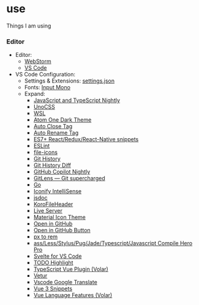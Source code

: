 # use
Things I am using

### Editor

- Editor:
  - [WebStorm](https://www.jetbrains.com/webstorm/)
  - [VS Code](https://code.visualstudio.com/)
- VS Code Configuration:
  - Settings & Extensions: [settings.json](./settings.json)
  - Fonts: [Input Mono](https://input.djr.com/)
  - Expand:
    - [JavaScript and TypeScript Nightly](https://marketplace.visualstudio.com/items?itemName=ms-vscode.vscode-typescript-next)
    - [UnoCSS](https://marketplace.visualstudio.com/items?itemName=antfu.unocss)
    - [WSL](https://marketplace.visualstudio.com/items?itemName=ms-vscode-remote.remote-wsl)
    - [Atom One Dark Theme](https://marketplace.visualstudio.com/items?itemName=akamud.vscode-theme-onedark)
    - [Auto Close Tag](https://marketplace.visualstudio.com/items?itemName=formulahendry.auto-close-tag)
    - [Auto Rename Tag](https://marketplace.visualstudio.com/items?itemName=formulahendry.auto-rename-tag)
    - [ES7+ React/Redux/React-Native snippets](https://marketplace.visualstudio.com/items?itemName=dsznajder.es7-react-js-snippets)
    - [ESLint](https://marketplace.visualstudio.com/items?itemName=dbaeumer.vscode-eslint)
    - [file-icons](https://marketplace.visualstudio.com/items?itemName=file-icons.file-icons)
    - [Git History](https://marketplace.visualstudio.com/items?itemName=donjayamanne.githistory)
    - [Git History Diff](https://marketplace.visualstudio.com/items?itemName=huizhou.githd)
    - [GitHub Copilot Nightly](https://marketplace.visualstudio.com/items?itemName=GitHub.copilot-nightly)
    - [GitLens — Git supercharged](https://marketplace.visualstudio.com/items?itemName=eamodio.gitlens)
    - [Go](https://marketplace.visualstudio.com/items?itemName=golang.Go)
    - [Iconify IntelliSense](https://marketplace.visualstudio.com/items?itemName=antfu.iconify)
    - [jsdoc](https://marketplace.visualstudio.com/items?itemName=lllllllqw.jsdoc)
    - [KoroFileHeader](https://marketplace.visualstudio.com/items?itemName=OBKoro1.korofileheader)
    - [Live Server](https://marketplace.visualstudio.com/items?itemName=ritwickdey.LiveServer)
    - [Material Icon Theme](https://marketplace.visualstudio.com/items?itemName=PKief.material-icon-theme)
    - [Open in GitHub](https://marketplace.visualstudio.com/items?itemName=fabiospampinato.vscode-open-in-github)
    - [Open in GitHub Button](https://marketplace.visualstudio.com/items?itemName=antfu.open-in-github-button)
    - [px to rem](https://marketplace.visualstudio.com/items?itemName=sainoba.px-to-rem)
    - [ass/Less/Stylus/Pug/Jade/Typescript/Javascript Compile Hero Pro](https://marketplace.visualstudio.com/items?itemName=Wscats.eno)
    - [Svelte for VS Code](https://marketplace.visualstudio.com/items?itemName=svelte.svelte-vscode)
    - [TODO Highlight](https://marketplace.visualstudio.com/items?itemName=wayou.vscode-todo-highlight)
    - [TypeScript Vue Plugin (Volar)](https://marketplace.visualstudio.com/items?itemName=Vue.vscode-typescript-vue-plugin)
    - [Vetur](https://marketplace.visualstudio.com/items?itemName=octref.vetur)
    - [Vscode Google Translate](https://marketplace.visualstudio.com/items?itemName=funkyremi.vscode-google-translate)
    - [Vue 3 Snippets](https://marketplace.visualstudio.com/items?itemName=hollowtree.vue-snippets)
    - [Vue Language Features (Volar)](https://marketplace.visualstudio.com/items?itemName=Vue.volar)

